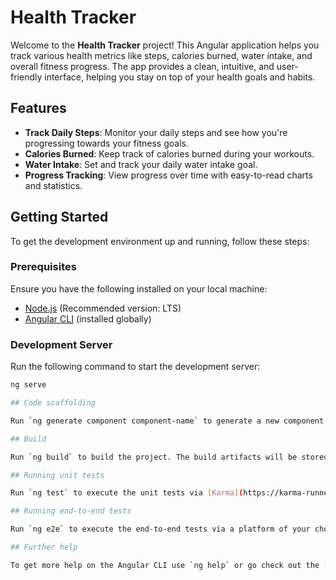 # Health Tracker

Welcome to the **Health Tracker** project! This Angular application helps you track various health metrics like steps, calories burned, water intake, and overall fitness progress. The app provides a clean, intuitive, and user-friendly interface, helping you stay on top of your health goals and habits.

## Features

- **Track Daily Steps**: Monitor your daily steps and see how you're progressing towards your fitness goals.
- **Calories Burned**: Keep track of calories burned during your workouts.
- **Water Intake**: Set and track your daily water intake goal.
- **Progress Tracking**: View progress over time with easy-to-read charts and statistics.

## Getting Started

To get the development environment up and running, follow these steps:

### Prerequisites

Ensure you have the following installed on your local machine:

- [Node.js](https://nodejs.org/) (Recommended version: LTS)
- [Angular CLI](https://angular.io/cli) (installed globally)

### Development Server

Run the following command to start the development server:

```bash
ng serve

## Code scaffolding

Run `ng generate component component-name` to generate a new component. You can also use `ng generate directive|pipe|service|class|guard|interface|enum|module`.

## Build

Run `ng build` to build the project. The build artifacts will be stored in the `dist/` directory.

## Running unit tests

Run `ng test` to execute the unit tests via [Karma](https://karma-runner.github.io).

## Running end-to-end tests

Run `ng e2e` to execute the end-to-end tests via a platform of your choice. To use this command, you need to first add a package that implements end-to-end testing capabilities.

## Further help

To get more help on the Angular CLI use `ng help` or go check out the [Angular CLI Overview and Command Reference](https://angular.io/cli) page.
